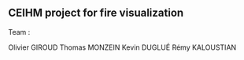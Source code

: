## CEIHM project for fire visualization

Team :

Olivier GIROUD
Thomas MONZEIN
Kevin DUGLUÉ
Rémy KALOUSTIAN



